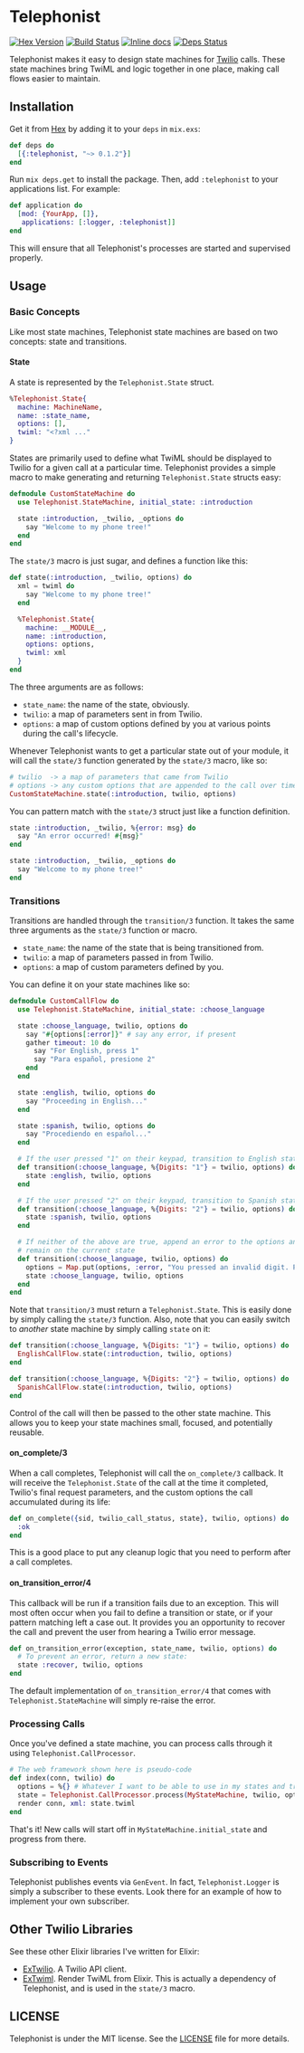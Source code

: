 Telephonist
===========

[![Hex Version](http://img.shields.io/hexpm/v/telephonist.svg)](https://hex.pm/packages/telephonist)
[![Build Status](https://travis-ci.org/danielberkompas/telephonist.svg)](https://travis-ci.org/danielberkompas/telephonist)
[![Inline docs](http://inch-ci.org/github/danielberkompas/telephonist.svg?branch=master)](http://inch-ci.org/github/danielberkompas/telephonist)
[![Deps Status](https://beta.hexfaktor.org/badge/all/github/danielberkompas/telephonist.svg)](https://beta.hexfaktor.org/github/danielberkompas/telephonist)

Telephonist makes it easy to design state machines for [Twilio][twilio] calls. 
These state machines bring TwiML and logic together in one place, making call 
flows easier to maintain.

## Installation

Get it from [Hex](http://hex.pm) by adding it to your `deps` in `mix.exs`: 

```elixir
def deps do
  [{:telephonist, "~> 0.1.2"}]
end
```

Run `mix deps.get` to install the package.  Then, add `:telephonist` to your 
applications list. For example:

```elixir
def application do
  [mod: {YourApp, []},
   applications: [:logger, :telephonist]]
end
```

This will ensure that all Telephonist's processes are started and supervised
properly.

## Usage


### Basic Concepts

Like most state machines, Telephonist state machines are based on two concepts: 
state and transitions.

#### State

A state is represented by the `Telephonist.State` struct.

```elixir
%Telephonist.State{
  machine: MachineName,
  name: :state_name,
  options: [],
  twiml: "<?xml ..."
}
```

States are primarily used to define what TwiML should be displayed to Twilio for
a given call at a particular time. Telephonist provides a simple macro to make 
generating and returning `Telephonist.State` structs easy:

```elixir
defmodule CustomStateMachine do
  use Telephonist.StateMachine, initial_state: :introduction

  state :introduction, _twilio, _options do
    say "Welcome to my phone tree!"
  end
end
```

The `state/3` macro is just sugar, and defines a function like this:

```elixir
def state(:introduction, _twilio, options) do
  xml = twiml do
    say "Welcome to my phone tree!"
  end

  %Telephonist.State{
    machine: __MODULE__,
    name: :introduction,
    options: options,
    twiml: xml
  }
end
```

The three arguments are as follows:

- `state_name`: the name of the state, obviously.
- `twilio`: a map of parameters sent in from Twilio.
- `options`: a map of custom options defined by you at various points during the
  call's lifecycle.

Whenever Telephonist wants to get a particular state out of your module, it will
call the `state/3` function generated by the `state/3` macro, like so:

```elixir
# twilio  -> a map of parameters that came from Twilio
# options -> any custom options that are appended to the call over time
CustomStateMachine.state(:introduction, twilio, options)
```

You can pattern match with the `state/3` struct just like a function definition.

```elixir
state :introduction, _twilio, %{error: msg} do
  say "An error occurred! #{msg}"
end

state :introduction, _twilio, _options do
  say "Welcome to my phone tree!"
end
```

### Transitions

Transitions are handled through the `transition/3` function. It takes the same
three arguments as the `state/3` function or macro.

- `state_name`: the name of the state that is being transitioned from.
- `twilio`: a map of parameters passed in from Twilio.
- `options`: a map of custom parameters defined by you.

You can define it on your state machines like so:

```elixir
defmodule CustomCallFlow do
  use Telephonist.StateMachine, initial_state: :choose_language

  state :choose_language, twilio, options do
    say "#{options[:error]}" # say any error, if present
    gather timeout: 10 do
      say "For English, press 1"
      say "Para español, presione 2"
    end
  end

  state :english, twilio, options do
    say "Proceeding in English..."
  end

  state :spanish, twilio, options do
    say "Procediendo en español..."
  end

  # If the user pressed "1" on their keypad, transition to English state
  def transition(:choose_language, %{Digits: "1"} = twilio, options) do
    state :english, twilio, options
  end

  # If the user pressed "2" on their keypad, transition to Spanish state
  def transition(:choose_language, %{Digits: "2"} = twilio, options) do
    state :spanish, twilio, options
  end

  # If neither of the above are true, append an error to the options and
  # remain on the current state
  def transition(:choose_language, twilio, options) do
    options = Map.put(options, :error, "You pressed an invalid digit. Please try again.")
    state :choose_language, twilio, options
  end
end
```

Note that `transition/3` must return a `Telephonist.State`. This is easily done
by simply calling the `state/3` function. Also, note that you can easily switch
to _another_ state machine by simply calling `state` on it:

```elixir
def transition(:choose_language, %{Digits: "1"} = twilio, options) do
  EnglishCallFlow.state(:introduction, twilio, options)
end

def transition(:choose_language, %{Digits: "2"} = twilio, options) do
  SpanishCallFlow.state(:introduction, twilio, options)
end
```

Control of the call will then be passed to the other state machine. This allows
you to keep your state machines small, focused, and potentially reusable.

#### on_complete/3

When a call completes, Telephonist will call the `on_complete/3` callback. It
will receive the `Telephonist.State` of the call at the time it completed,
Twilio's final request parameters, and the custom options the call accumulated
during its life:

```elixir
def on_complete({sid, twilio_call_status, state}, twilio, options) do
  :ok
end
```

This is a good place to put any cleanup logic that you need to perform after a
call completes.

#### on_transition_error/4

This callback will be run if a transition fails due to an exception. This will
most often occur when you fail to define a transition or state, or if your
pattern matching left a case out. It provides you an opportunity to recover the
call and prevent the user from hearing a Twilio error message.

```elixir
def on_transition_error(exception, state_name, twilio, options) do
  # To prevent an error, return a new state:
  state :recover, twilio, options
end
```

The default implementation of `on_transition_error/4` that comes with
`Telephonist.StateMachine` will simply re-raise the error.

### Processing Calls

Once you've defined a state machine, you can process calls through it using
`Telephonist.CallProcessor`.

```elixir
# The web framework shown here is pseudo-code
def index(conn, twilio) do
  options = %{} # Whatever I want to be able to use in my states and transitions
  state = Telephonist.CallProcessor.process(MyStateMachine, twilio, options)
  render conn, xml: state.twiml
end
```

That's it! New calls will start off in `MyStateMachine.initial_state` and
progress from there. 

### Subscribing to Events

Telephonist publishes events via `GenEvent`. In fact, `Telephonist.Logger` is
simply a subscriber to these events. Look there for an example of how to
implement your own subscriber.

## Other Twilio Libraries

See these other Elixir libraries I've written for Elixir:

- [ExTwilio][ex_twilio]. A Twilio API client.
- [ExTwiml][ex_twiml]. Render TwiML from Elixir. This is actually a dependency
  of Telephonist, and is used in the `state/3` macro.

## LICENSE
Telephonist is under the MIT license. See the [LICENSE](/LICENSE.md) file for 
more details.


[ex_twilio]: https://github.com/danielberkompas/ex_twilio
[ex_twiml]: https://github.com/danielberkompas/ex_twiml
[twilio]: http://twilio.com
